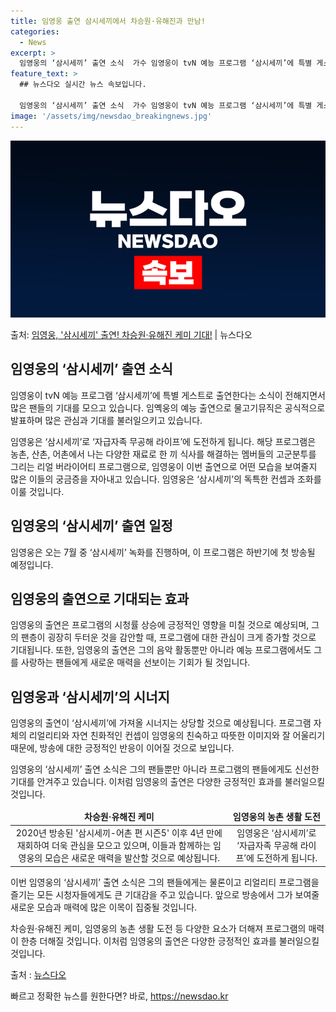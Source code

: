 ```yaml
---
title: 임영웅 출연 삼시세끼에서 차승원·유해진과 만남!
categories:
  - News
excerpt: >
  임영웅의 ‘삼시세끼’ 출연 소식  가수 임영웅이 tvN 예능 프로그램 ‘삼시세끼’에 특별 게스트로 출연한다는…
feature_text: >
  ## 뉴스다오 실시간 뉴스 속보입니다.

  임영웅의 ‘삼시세끼’ 출연 소식  가수 임영웅이 tvN 예능 프로그램 ‘삼시세끼’에 특별 게스트로 출연한다는…
image: '/assets/img/newsdao_breakingnews.jpg'
---
```


![뉴스다오 속보](/assets/img/newsdao_breakingnews.jpg)

<p>출처: <a href="https://newsdao.kr/4521" rel="dofollow">임영웅, '삼시세끼' 출연! 차승원·유해진 케미 기대!</a> | 뉴스다오</p>

<h2 data-ke-size="size26">임영웅의 ‘삼시세끼’ 출연 소식</h2>
임영웅이 tvN 예능 프로그램 ‘삼시세끼’에 특별 게스트로 출연한다는 소식이 전해지면서 많은 팬들의 기대를 모으고 있습니다. 임옉웅의 예능 출연으로 물고기뮤직은 공식적으로 발표하며 많은 관심과 기대를 불러일으키고 있습니다. 

<p data-ke-size="size16">임영웅은 ‘삼시세끼’로 ‘자급자족 무공해 라이프’에 도전하게 됩니다. 해당 프로그램은 농촌, 산촌, 어촌에서 나는 다양한 재료로 한 끼 식사를 해결하는 멤버들의 고군분투를 그리는 리얼 버라이어티 프로그램으로, 임영웅이 이번 출연으로 어떤 모습을 보여줄지 많은 이들의 궁금증을 자아내고 있습니다. 임영웅은 ‘삼시세끼’의 독특한 컨셉과 조화를 이룰 것입니다.</p>

<h2 data-ke-size="size26">임영웅의 ‘삼시세끼’ 출연 일정</h2>
임영웅은 오는 7월 중 ‘삼시세끼’ 녹화를 진행하며, 이 프로그램은 하반기에 첫 방송될 예정입니다.

<h2 data-ke-size="size26">임영웅의 출연으로 기대되는 효과</h2>
임영웅의 출연은 프로그램의 시청률 상승에 긍정적인 영향을 미칠 것으로 예상되며, 그의 팬층이 굉장히 두터운 것을 감안할 때, 프로그램에 대한 관심이 크게 증가할 것으로 기대됩니다. 또한, 임영웅의 출연은 그의 음악 활동뿐만 아니라 예능 프로그램에서도 그를 사랑하는 팬들에게 새로운 매력을 선보이는 기회가 될 것입니다. 

<h2 data-ke-size="size26">임영웅과 ‘삼시세끼’의 시너지</h2>
임영웅의 출연이 ‘삼시세끼’에 가져올 시너지는 상당할 것으로 예상됩니다. 프로그램 자체의 리얼리티와 자연 친화적인 컨셉이 임영웅의 친숙하고 따뜻한 이미지와 잘 어울리기 때문에, 방송에 대한 긍정적인 반응이 이어질 것으로 보입니다.

<p data-ke-size="size16">임영웅의 ‘삼시세끼’ 출연 소식은 그의 팬들뿐만 아니라 프로그램의 팬들에게도 신선한 기대를 안겨주고 있습니다. 이처럼 임영웅의 출연은 다양한 긍정적인 효과를 불러일으킬 것입니다.</p>

<table>
<thead>
<tr>
<td style="text-align: center; height: 17px;"><b>차승원·유해진 케미</b></td>
<td style="text-align: center; height: 17px;"><b>임영웅의 농촌 생활 도전</b></td>
</tr>
</thead>
<tbody>
<tr>
<td style="text-align: center; height: 17px;">2020년 방송된 '삼시세끼-어촌 편 시즌5' 이후 4년 만에 재회하여 더욱 관심을 모으고 있으며, 이들과 함께하는 임영웅의 모습은 새로운 매력을 발산할 것으로 예상됩니다.</td>
<td style="text-align: center; height: 17px;">임영웅은 ‘삼시세끼’로 ‘자급자족 무공해 라이프’에 도전하게 됩니다.</td>
</tr>
</tbody>
</table>

<p data-ke-size="size16">이번 임영웅의 ‘삼시세끼’ 출연 소식은 그의 팬들에게는 물론이고 리얼리티 프로그램을 즐기는 모든 시청자들에게도 큰 기대감을 주고 있습니다. 앞으로 방송에서 그가 보여줄 새로운 모습과 매력에 많은 이목이 집중될 것입니다.</p>

차승원·유해진 케미, 임영웅의 농촌 생활 도전 등 다양한 요소가 더해져 프로그램의 매력이 한층 더해질 것입니다. 이처럼 임영웅의 출연은 다양한 긍정적인 효과를 불러일으킬 것입니다.

출처 : <a href="https://newsdao.kr/4521">뉴스다오</a> 

빠르고 정확한 뉴스를 원한다면? 바로, <a href="https://newsdao.kr" rel="dofollow">https://newsdao.kr</a>


    
